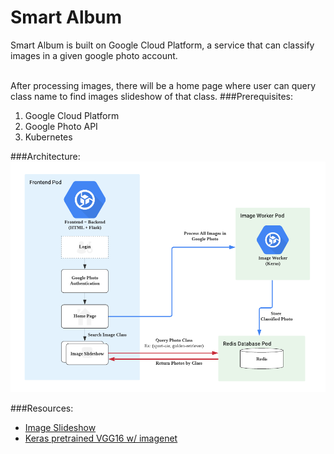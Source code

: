 Smart Album
======
Smart Album is built on Google Cloud Platform, a service that can classify images in a given google photo account. <br><br>

After processing images, there will be a home page where user can query class name to find images slideshow of that class.
###Prerequisites:
1. Google Cloud Platform
2. Google Photo API
3. Kubernetes

###Architecture:
![Architecture Diagram](images/Architecture-Diagram.png)

###Resources:

- [Image Slideshow](https://www.w3schools.com/howto/howto_js_slideshow.asp)
- [Keras pretrained VGG16 w/ imagenet](https://keras.io/applications/#vgg16)
